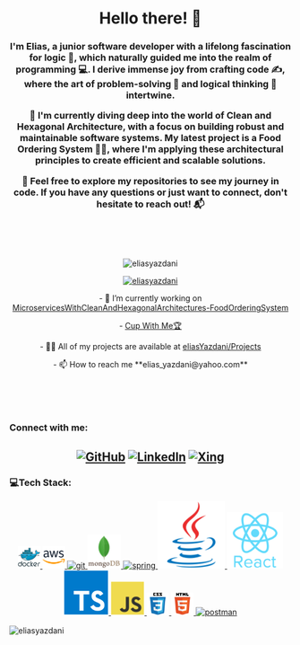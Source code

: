 <h1 align="center"> Hello there! 👋</h1>
<h3 align="center">
I'm Elias, a junior software developer with a lifelong fascination for logic 🧠, which naturally guided me into the realm of programming 💻. I derive immense joy from crafting code ✍️, where the art of problem-solving 🧩 and logical thinking 🤔 intertwine.

🌱 I'm currently diving deep into the world of Clean and Hexagonal Architecture, with a focus on building robust and maintainable software systems. My latest project is a Food Ordering System 🍔🥗, where I'm applying these architectural principles to create efficient and scalable solutions.

📂 Feel free to explore my repositories to see my journey in code. If you have any questions or just want to connect, don't hesitate to reach out! 📬

</h3>
<br>
<br>
<br>



<p align="center"> <img src="https://komarev.com/ghpvc/?username=eliasyazdani&label=Profile%20views&color=0e75b6&style=flat" alt="eliasyazdani" /> </p>

<p align="center"> <a href="https://github.com/ryo-ma/github-profile-trophy"><img src="https://github-profile-trophy.vercel.app/?username=eliasyazdani" alt="eliasyazdani" /></a> </p>

<p align= "center">- 🔭 I’m currently working on <a href="https://github.com/eliasYazdani/MicroservicesWithCleanAndHexagonalArchitectures-FoodOrderingSystem">MicroservicesWithCleanAndHexagonalArchitectures-FoodOrderingSystem</a>
  </p>
<p align= "center">- <a href="http://ec2-18-194-137-76.eu-central-1.compute.amazonaws.com/">Cup With Me🏆</a>
  </p>

<p align= "center">- 👨‍💻 All of my projects are available at <a href="https://github.com/eliasYazdani?tab=repositories">eliasYazdani/Projects</a></p>

<p align= "center">- 📫 How to reach me **elias_yazdani@yahoo.com**</p>
<br>
<br>
<br>

<h3 align="left">Connect with me:</h3>
 <h2 align="center">
  
[![GitHub](https://img.shields.io/badge/github-%23121011.svg?style=for-the-badge&logo=github&logoColor=white)](https://github.com/eliasYazdani)
[![LinkedIn](https://img.shields.io/badge/linkedin-%230077B5.svg?style=for-the-badge&logo=linkedin&logoColor=white)](https://www.linkedin.com/in/elias-yazdani-60199044/)
[![Xing](https://img.shields.io/badge/xing-%23006567.svg?style=for-the-badge&logo=xing&logoColor=white)](https://www.xing.com/profile/Elias_Yazdani/portfolio)

</h2>


<h3 align="left">💻Tech Stack:</h3>
<p align="center"> 
  <a href="https://www.docker.com/" target="_blank" rel="noreferrer"> <img src="https://raw.githubusercontent.com/devicons/devicon/master/icons/docker/docker-original-wordmark.svg" alt="docker" width="40" height="40"/> </a> 
  <a href="https://aws.amazon.com" target="_blank" rel="noreferrer"> <img src="https://raw.githubusercontent.com/devicons/devicon/master/icons/amazonwebservices/amazonwebservices-original-wordmark.svg" alt="aws" width="40" height="40"/> </a> 
  <a href="https://git-scm.com/" target="_blank" rel="noreferrer"> <img src="https://www.vectorlogo.zone/logos/git-scm/git-scm-icon.svg" alt="git" width="40" height="40"/> </a> 
  <a href="https://www.mongodb.com/" target="_blank" rel="noreferrer"> <img src="https://raw.githubusercontent.com/devicons/devicon/master/icons/mongodb/mongodb-original-wordmark.svg" alt="mongodb" width="60" height="60"/> </a>
  <a href="https://spring.io/" target="_blank" rel="noreferrer"> <img src="https://www.vectorlogo.zone/logos/springio/springio-icon.svg" alt="spring" width="80" height="80"/> </a>
  <a href="https://www.java.com" target="_blank" rel="noreferrer"> <img src="https://raw.githubusercontent.com/devicons/devicon/master/icons/java/java-original.svg" alt="java" width="120" height="120"/> </a>
  <a href="https://reactjs.org/" target="_blank" rel="noreferrer"> <img src="https://raw.githubusercontent.com/devicons/devicon/master/icons/react/react-original-wordmark.svg" alt="react" width="100" height="100"/> </a>
  <a href="https://www.typescriptlang.org/" target="_blank" rel="noreferrer"> <img src="https://raw.githubusercontent.com/devicons/devicon/master/icons/typescript/typescript-original.svg" alt="typescript" width="80" height="80"/> </a>
  <a href="https://developer.mozilla.org/en-US/docs/Web/JavaScript" target="_blank" rel="noreferrer"> <img src="https://raw.githubusercontent.com/devicons/devicon/master/icons/javascript/javascript-original.svg" alt="javascript" width="60" height="60"/> </a>
  <a href="https://www.w3schools.com/css/" target="_blank" rel="noreferrer"> <img src="https://raw.githubusercontent.com/devicons/devicon/master/icons/css3/css3-original-wordmark.svg" alt="css3" width="40" height="40"/> </a>
  <a href="https://www.w3.org/html/" target="_blank" rel="noreferrer"> <img src="https://raw.githubusercontent.com/devicons/devicon/master/icons/html5/html5-original-wordmark.svg" alt="html5" width="40" height="40"/> </a>
  <a href="https://postman.com" target="_blank" rel="noreferrer"> <img src="https://www.vectorlogo.zone/logos/getpostman/getpostman-icon.svg" alt="postman" width="40" height="40"/> </a> 

   </p>

<p><img align="center" src="https://github-readme-stats.vercel.app/api/top-langs?username=eliasyazdani&show_icons=true&locale=en&layout=compact" alt="eliasyazdani" /></p>
